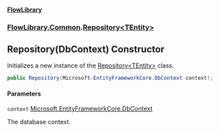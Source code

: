 #### [FlowLibrary](FlowLibrary.md 'FlowLibrary')
### [FlowLibrary.Common](FlowLibrary.Common.md 'FlowLibrary.Common').[Repository&lt;TEntity&gt;](Repository_TEntity_.md 'FlowLibrary.Common.Repository<TEntity>')

## Repository(DbContext) Constructor

Initializes a new instance of the [Repository&lt;TEntity&gt;](Repository_TEntity_.md 'FlowLibrary.Common.Repository<TEntity>') class.

```csharp
public Repository(Microsoft.EntityFrameworkCore.DbContext context);
```
#### Parameters

<a name='FlowLibrary.Common.Repository_TEntity_.Repository(Microsoft.EntityFrameworkCore.DbContext).context'></a>

`context` [Microsoft.EntityFrameworkCore.DbContext](https://docs.microsoft.com/en-us/dotnet/api/Microsoft.EntityFrameworkCore.DbContext 'Microsoft.EntityFrameworkCore.DbContext')

The database context.
